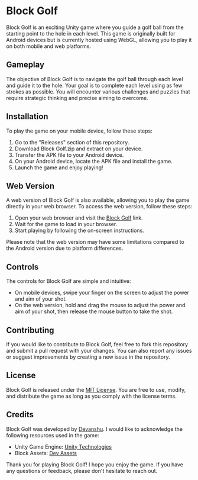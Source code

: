 # Block Golf

Block Golf is an exciting Unity game where you guide a golf ball from the starting point to the hole in each level. This game is originally built for Android devices but is currently hosted using WebGL, allowing you to play it on both mobile and web platforms.

## Gameplay

The objective of Block Golf is to navigate the golf ball through each level and guide it to the hole. Your goal is to complete each level using as few strokes as possible. You will encounter various challenges and puzzles that require strategic thinking and precise aiming to overcome.

## Installation

To play the game on your mobile device, follow these steps:

1. Go to the "Releases" section of this repository.
2. Download Block Golf.zip and extract on your device.
3. Transfer the APK file to your Android device.
4. On your Android device, locate the APK file and install the game.
5. Launch the game and enjoy playing!

## Web Version

A web version of Block Golf is also available, allowing you to play the game directly in your web browser. To access the web version, follow these steps:

1. Open your web browser and visit the [Block Golf](https://devanshu-gupta2002.github.io/block-golf/) link.
2. Wait for the game to load in your browser.
3. Start playing by following the on-screen instructions.

Please note that the web version may have some limitations compared to the Android version due to platform differences.

## Controls

The controls for Block Golf are simple and intuitive:

- On mobile devices, swipe your finger on the screen to adjust the power and aim of your shot.
- On the web version, hold and drag the mouse to adjust the power and aim of your shot, then release the mouse button to take the shot.

## Contributing

If you would like to contribute to Block Golf, feel free to fork this repository and submit a pull request with your changes. You can also report any issues or suggest improvements by creating a new issue in the repository.

## License

Block Golf is released under the [MIT License](https://www.mit.edu/~amini/LICENSE.md). You are free to use, modify, and distribute the game as long as you comply with the license terms.

## Credits

Block Golf was developed by [Devanshu](https://github.com/devanshu-gupta2002). I would like to acknowledge the following resources used in the game:

- Unity Game Engine: [Unity Technologies](https://unity.com/)
- Block Assets: [Dev Assets](https://devassets.com/assets/2d-mega-pack/)

Thank you for playing Block Golf! I hope you enjoy the game. If you have any questions or feedback, please don't hesitate to reach out.

